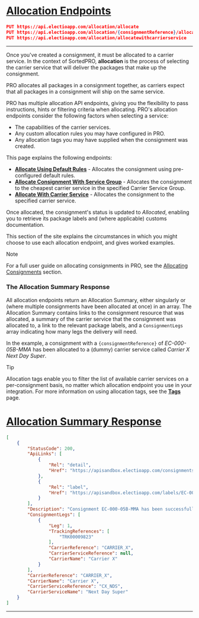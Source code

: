 # [Allocation Endpoints](#tab/allocation-endpoints)

```json
PUT https://api.electioapp.com/allocation/allocate
PUT https://api.electioapp.com/allocation/{consignmentReference}/allocatewithservicegroup/{mpdCarrierServiceGroupReference}
PUT https://api.electioapp.com/allocation/allocatewithcarrierservice
```
---

Once you've created a consignment, it must be allocated to a carrier service. In the context of SortedPRO, <strong>allocation</strong> is the process of selecting the carrier service that will deliver the packages that make up the consignment. 

PRO allocates all packages in a consignment together, as carriers expect that all packages in a consignment will ship on the same service.

PRO has multiple allocation API endpoints, giving you the flexibility to pass instructions, hints or filtering criteria when allocating. PRO's allocation endpoints consider the following factors when selecting a service:

* The capabilities of the carrier services.
* Any custom allocation rules you may have configured in PRO.
* Any allocation tags you may have supplied when the consignment was created.

This page explains the following endpoints:

* **[Allocate Using Default Rules](https://docs.electioapp.com/#/api/AllocateUsingDefaultRules)** - Allocates the consignment using pre-configured default rules.
* **[Allocate Consignment With Service Group](https://docs.electioapp.com/#/api/AllocateConsignmentWithServiceGroup)** - Allocates the consignment to the cheapest carrier service in the specified Carrier Service Group.
* **[Allocate With Carrier Service](https://docs.electioapp.com/#/api/AllocateWithCarrierService)** - Allocates the consignment to the specified carrier service.

Once allocated, the consignment's status is updated to _Allocated_, enabling you to retrieve its package labels and (where applicable) customs documentation.

This section of the site explains the circumstances in which you might choose to use each allocation endpoint, and gives worked examples. 

> [!NOTE]
>
> For a full user guide on allocating consignments in PRO, see the [Allocating Consignments](/pro/api/help/allocating_consignments.html) section.

### The Allocation Summary Response 

All allocation endpoints return an Allocation Summary, either singularly or (where multiple consignments have been allocated at once) in an array. The Allocation Summary contains links to the consignment resource that was allocated, a summary of the carrier service that the consignment was allocated to, a link to the relevant package labels, and a `ConsignmentLegs` array indicating how many legs the delivery will need. 

In the example, a consignment with a `{consignmentReference}` of _EC-000-05B-MMA_ has been allocated to a (dummy) carrier service called _Carrier X Next Day Super_.

> [!TIP]
>  Allocation tags enable you to filter the list of available carrier services on a per-consignment basis, no matter which allocation endpoint you use in your integration. For more information on using allocation tags, see the <strong><a href="/pro/api/help/tags.html">Tags</a></strong> page.

# [Allocation Summary Response](#tab/allocation-summary-response)

```json
[
    {
        "StatusCode": 200,
        "ApiLinks": [
            {
                "Rel": "detail",
                "Href": "https://apisandbox.electioapp.com/consignments/EC-000-05B-MMA"
            },
            {
                "Rel": "label",
                "Href": "https://apisandbox.electioapp.com/labels/EC-000-05B-MMA"
            }
        ],
        "Description": "Consignment EC-000-05B-MMA has been successfully allocated with Carrier X Next Day Super for shipping on 14/06/2019 17:00:00 +00:00",
        "ConsignmentLegs": [
            {
                "Leg": 1,
                "TrackingReferences": [
                    "TRK00009823"
                ],
                "CarrierReference": "CARRIER_X",
                "CarrierServiceReference": null,
                "CarrierName": "Carrier X"
            }
        ],
        "CarrierReference": "CARRIER_X",
        "CarrierName": "Carrier X",
        "CarrierServiceReference": "CX_NDS",
        "CarrierServiceName": "Next Day Super"
    }
]
```
---